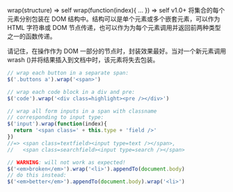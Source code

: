 wrap(structure)  ⇒ self
wrap(function(index){ ... })  ⇒ self v1.0+
将集合的每个元素分别包装在 DOM 结构中。结构可以是单个元素或多个嵌套元素，可以作为 HTML 字符串或 DOM 节点传递，也可以作为为每个元素调用并返回前两种类型之一的函数传递。

请记住，在操作作为 DOM 一部分的节点时，封装效果最好。当对一个新元素调用 wrash ()并将结果插入到文档中时，该元素将失去包装。
```js
// wrap each button in a separate span:
$('.buttons a').wrap('<span>')

// wrap each code block in a div and pre:
$('code').wrap('<div class=highlight><pre /></div>')

// wrap all form inputs in a span with classname
// corresponding to input type:
$('input').wrap(function(index){
  return '<span class=' + this.type + 'field />'
})
//=> <span class=textfield><input type=text /></span>,
//   <span class=searchfield><input type=search /></span>

// WARNING: will not work as expected!
$('<em>broken</em>').wrap('<li>').appendTo(document.body)
// do this instead:
$('<em>better</em>').appendTo(document.body).wrap('<li>')
```